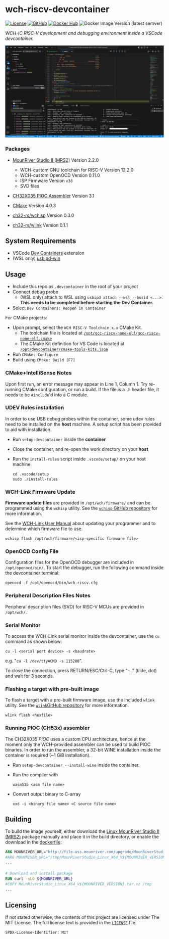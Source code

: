 # wch-riscv-devcontainer
[![License](https://img.shields.io/github/license/islandcontroller/wch-riscv-devcontainer)](LICENSE) [![GitHub](https://shields.io/badge/github-islandcontroller%2Fwch--riscv--devcontainer-black?logo=github)](https://github.com/islandcontroller/wch-riscv-devcontainer) [![Docker Hub](https://shields.io/badge/docker-islandc%2Fwch--riscv--devcontainer-blue?logo=docker)](https://hub.docker.com/r/islandc/wch-riscv-devcontainer) ![Docker Image Version (latest semver)](https://img.shields.io/docker/v/islandc/wch-riscv-devcontainer?sort=semver)

*WCH-IC RISC-V development and debugging environment inside a VSCode devcontainer.*

![Screenshot](scr.PNG)

### Packages
* [MounRiver Studio II (MRS2)](http://www.mounriver.com/download) Version 2.2.0
  * WCH-custom GNU toolchain for RISC-V Version 12.2.0
  * WCH-custom OpenOCD Version 0.11.0
  * ISP Firmware Version `v38`
  * SVD files
* [CH32X035 PIOC Assembler](https://github.com/openwch/ch32x035/tree/main/EVT/EXAM/PIOC/Tool_Manual/Tool) Version 3.1

* [CMake](https://cmake.org/download) Version 4.0.3
* [ch32-rs/wchisp](https://github.com/ch32-rs/wchisp/) Version 0.3.0
* [ch32-rs/wlink](https://github.com/ch32-rs/wlink/) Version 0.1.1

## System Requirements
* VSCode [Dev Containers](https://marketplace.visualstudio.com/items?itemName=ms-vscode-remote.remote-containers) extension
* (WSL only) [usbipd-win](https://learn.microsoft.com/en-us/windows/wsl/connect-usb)

## Usage
* Include this repo as `.devcontainer` in the root of your project
* Connect debug probe 
  * (WSL only) attach to WSL using `usbipd attach --wsl --busid <...>`. **This needs to be completed before starting the Dev Container.**
* Select `Dev Containers: Reopen in Container`

For CMake projects:
* Upon prompt, select the `WCH RISC-V Toolchain x.x` CMake Kit. 
  * The toolchain file is located at [`/opt/gcc-riscv-none-elf/gcc-riscv-none-elf.cmake`](gcc-riscv-none-elf.cmake)
  * The CMake Kit definition for VS Code is located at [`/opt/devcontainer/cmake-tools-kits.json`](cmake-tools-kits.json)
* Run `CMake: Configure`
* Build using `CMake: Build [F7]`

### CMake+IntelliSense Notes
Upon first run, an error message may appear in Line 1, Column 1. Try re-running CMake configuration, or run a build. If the file is a `.h` header file, it needs to be `#include`'d into a C module.

### UDEV Rules installation
In order to use USB debug probes within the container, some udev rules need to be installed on the **host** machine. A setup script has been provided to aid with installation.
* Run `setup-devcontainer` inside the **container**
* Close the container, and re-open the work directory on your **host**
* Run the `install-rules` script inside `.vscode/setup/` on your host machine

      cd .vscode/setup
      sudo ./install-rules

### WCH-Link Firmware Update
**Firmware update files** are provided in `/opt/wch/firmware/` and can be programmed using the `wchisp` utility. See the [`wchisp` GitHub repository](https://github.com/ch32-rs/wchisp/) for more information.


See the [WCH-Link User Manual](https://www.wch-ic.com/downloads/WCH-LinkUserManual_PDF.html) about updating your programmer and to determine which firmware file to use.

    wchisp flash /opt/wch/firmware/<isp-specific firmware file>

### OpenOCD Config File
Configuration files for the OpenOCD debugger are included in `/opt/openocd/bin/`. To start the debugger, run the following command inside the devcontainer terminal:

    openocd -f /opt/openocd/bin/wch-riscv.cfg

### Peripheral Description Files Notes
Peripheral description files (SVD) for RISC-V MCUs are provided in `/opt/wch/`.

### Serial Monitor
To access the WCH-Link serial monitor inside the devcontainer, use the `cu` command as shown below:

    cu -l <serial port device> -s <baudrate>

e.g. "`cu -l /dev/ttyACM0 -s 115200`".

To close the connection, press RETURN/ESC/Ctrl-C, type "`~.`" (tilde, dot) and wait for 3 seconds.

### Flashing a target with pre-built image

To flash a target with a pre-built firmware image, use the included `wlink` utility. See the [`wlink`GitHub repository](https://github.com/ch32-rs/wlink/) for more information.

    wlink flash <hexfile>

### Running PIOC (CH53x) assembler
The CH32X035 *PIOC* uses a custom CPU architecture, hence at the moment only the WCH-provided assembler can be used to build PIOC binaries.
In order to run the assembler, a 32-bit WINE installation inside the container is required (~1 GiB installation).
* Run `setup-devcontainer --install-wine` inside the container.
* Run the compiler with 

      wasm53b <asm file name>

* Convert output binary to C-array

      xxd -i <binary file name> <C source file name>

## Building

To build the image yourself, either download the [Linux MounRiver Studio II (MRS2)](http://www.mounriver.com/download) package manually and place it in the build directory, or enable the download in the [dockerfile](Dockerfile#L59-L68):

```dockerfile
ARG MOUNRIVER_URL="http://file-oss.mounriver.com/upgrade/MounRiverStudio_Linux_X64_V${MOUNRIVER_VERSION}.tar.xz"
#ARG MOUNRIVER_URL="/tmp/MounRiverStudio_Linux_X64_V${MOUNRIVER_VERSION}.tar.xz"
...

# Download and install package
RUN curl -sLO ${MOUNRIVER_URL}
#COPY MounRiverStudio_Linux_X64_V${MOUNRIVER_VERSION}.tar.xz /tmp
...
```

## Licensing

If not stated otherwise, the contents of this project are licensed under The MIT License. The full license text is provided in the [`LICENSE`](LICENSE) file.

    SPDX-License-Identifier: MIT